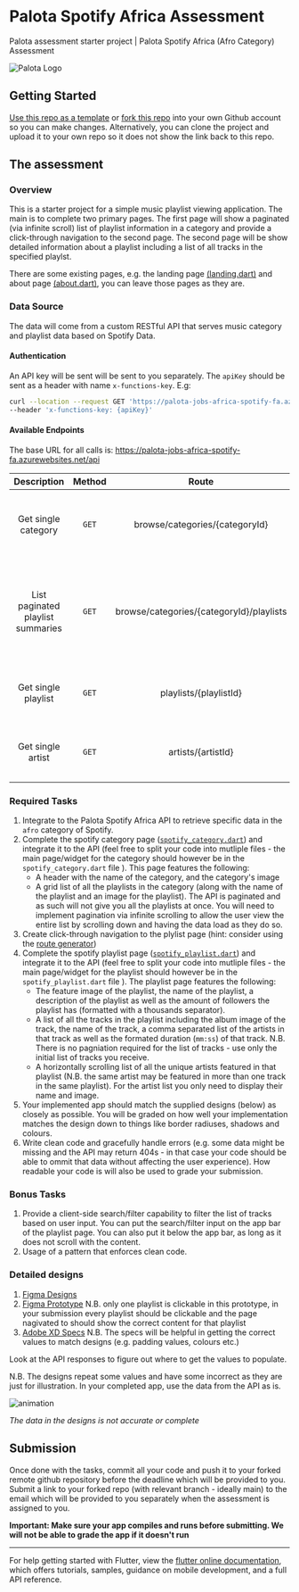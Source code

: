 # Palota Spotify Africa Assessment

Palota assessment starter project | Palota Spotify Africa (Afro Category) Assessment

![Palota Logo](https://palota.co.za/assets/images/meta/og-image.png)

## Getting Started

[Use this repo as a template](https://github.com/PalotaCompany/palota_flutter_spotify_africa_assessment/generate) or [fork this repo](https://github.com/PalotaCompany/palota_flutter_spotify_africa_assessment/fork) into your own Github account so you can make changes. Alternatively, you can clone the project and upload it to your own repo so it does not show the link back to this repo.

## The assessment

### Overview
This is a starter project for a simple music playlist viewing application. The main is to complete two primary pages. The first page will show a paginated (via infinite scroll) list of playlist information in a category and provide a click-through navigation to the second page. The second page will be show detailed information about a playlist including a list of all tracks in the specified playlst. 

There are some existing pages, e.g. the landing page [(landing.dart)](lib/features/landing/presentation/pages/landing.dart) and about page [(about.dart)](lib/features/about/presentation/pages/about.dart), you can leave those pages as they are.

### Data Source
The data will come from a custom RESTful API that serves music category and playlist data based on Spotify Data.

#### Authentication
An API key will be sent will be sent to you separately. The `apiKey` should be sent as a header with name `x-functions-key`. E.g:
```bash
curl --location --request GET 'https://palota-jobs-africa-spotify-fa.azurewebsites.net/api/browse/categories/afro' \
--header 'x-functions-key: {apiKey}'
```

#### Available Endpoints

The base URL for all calls is: https://palota-jobs-africa-spotify-fa.azurewebsites.net/api

| Description | Method | Route | Comments |
|:---:|:---:|:---:|---|
| Get single category | `GET` | browse/categories/{categoryId} | Spotify Documentation [https://developer.spotify.com/documentation/web-api/reference/#endpoint-get-a-category](https://developer.spotify.com/documentation/web-api/reference/get-a-category)  *N.B.: The only supported category id is `afro`* |
| List paginated playlist summaries | `GET` | browse/categories/{categoryId}/playlists | Spotify Documentation [https://developer.spotify.com/documentation/web-api/reference/#endpoint-get-a-categories-playlists](https://developer.spotify.com/documentation/web-api/reference/get-a-categories-playlists)  *N.B.: The only query parameters supported are `offset` and `limit`. These help with pagination.  Hint: Not all results can be returned at once by API* |
| Get single playlist | `GET` | playlists/{playlistId} | Spotify Documentation [https://developer.spotify.com/documentation/web-api/reference/#endpoint-get-playlist](https://developer.spotify.com/documentation/web-api/reference/get-playlist) |
| Get single artist | `GET` | artists/{artistId} | Spotify Documentation [https://developer.spotify.com/documentation/web-api/reference/#endpoint-get-an-artist](https://developer.spotify.com/documentation/web-api/reference/get-an-artist) |


### Required Tasks
1. Integrate to the Palota Spotify Africa API to retrieve specific data in the `afro` category of Spotify.
2. Complete the spotify category page ([`spotify_category.dart`](lib/features/spotify/presentation/pages/spotify_category.dart)) and integrate it to the API (feel free to split your code into mutliple files - the main page/widget for the category should however be in the `spotify_category.dart` file ). This page features the following:
    - A header with the name of the category, and the category's image
    - A grid list of all the playlists in the category (along with the name of the playlist and an image for the playlist). The API is paginated and as such will not give you all the playlists at once. You will need to implement pagination via infinite scrolling to allow the user view the entire list by scrolling down and having the data load as they do so.
3. Create click-through navigation to the plylist page (hint: consider using the [route generator](lib/routes.dart))
4. Complete the spotify playlist page ([`spotify_playlist.dart`](lib/features/spotify/presentation/pages/spotify_playlist.dart)) and integrate it to the API (feel free to split your code into mutliple files - the main page/widget for the playlist should however be in the `spotify_playlist.dart` file ). The playlist page features the following:
    - The feature image of the playlist, the name of the playlist, a description of the playlist as well as the amount of followers the playlist has (formatted with a thousands separator).
    - A list of all the tracks in the playlist including the album image of the track, the name of the track, a comma separated list of the artists in that track as well as the formated duration (`mm:ss`) of that track. N.B. There is no pagniation required for the list of tracks - use only the initial list of tracks you receive.
    - A horizontally scrolling list of all the unique artists featured in that playlist (N.B. the same artist may be featured in more than one track in the same playlist). For the artist list you only need to display their name and image.
5. Your implemented app should match the supplied designs (below) as closely as possible. You will be graded on how well your implementation matches the design down to things like border radiuses, shadows and colours.
6. Write clean code and gracefully handle errors (e.g. some data might be missing and the API may return 404s - in that case your code should be able to ommit that data without affecting the user experience). How readable your code is will also be used to grade your submission.

### Bonus Tasks
1. Provide a client-side search/filter capability to filter the list of tracks based on user input. You can put the search/filter input on the app bar of the playlist page. You can also put it below the app bar, as long as it does not scroll with the content.
2. Usage of a pattern that enforces clean code.


### Detailed designs
1. [Figma Designs](https://www.figma.com/file/HCaNpb2sdvY3fEbsTyEhpz/Palota-Spotify-Flutter?type=design)
2. [Figma Prototype](https://www.figma.com/proto/HCaNpb2sdvY3fEbsTyEhpz/Palota-Spotify-Flutter?type=design&scaling=scale-down&page-id=0%3A1&node-id=42-281&starting-point-node-id=1%3A2) N.B. only one playlist is clickable in this prototype, in your submission every playlist should be clickable and the page nagivated to should show the correct content for that playlist
3. [Adobe XD Specs](https://xd.adobe.com/view/773e9204-d782-4539-bae1-a55fc4d7e102-226d/) N.B. The specs will be helpful in getting the correct values to match designs (e.g. padding values, colours etc.)


Look at the API responses to figure out where to get the values to populate.

N.B. The designs repeat some values and have some incorrect as they are just for illustration. In your completed app, use the data from the API as is.

![animation](https://github.com/PalotaCompany/palota_flutter_spotify_africa_assessment/assets/4819593/24f93450-a245-444e-a9ed-63fc7cd2524f)

*The data in the designs is not accurate or complete*


## Submission
Once done with the tasks, commit all your code and push it to your forked remote github repository before the deadline which will be provided to you. Submit a link to your forked repo (with relevant branch - ideally main) to the email which will be provided to you separately when the assessment is assigned to you. 

**Important: Make sure your app compiles and runs before submitting. We will not be able to grade the app if it doesn't run** 

---


For help getting started with Flutter, view the
[flutter online documentation](https://flutter.dev/docs), which offers tutorials,
samples, guidance on mobile development, and a full API reference. 
